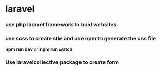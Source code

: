 # laravel
<h3>use php laravel framework to buid websites</h3>

<h3>use scss to create stle and use npm to generate the css file</h3>
<strong>npm run dev</strong>
or
<strong>npm run watch</strong>
<h3>Use laravelcollective package to create form</h3>
